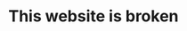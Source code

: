 <html>
<head>
<meta charset="utf-8"> 
<title>Broken Website</title>
</head>
<body>
<h1>This website is broken</h1>
</body>
</html>
